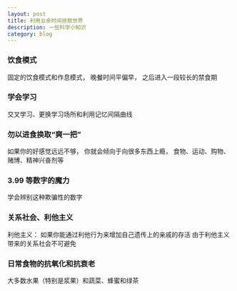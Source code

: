 ```yaml
---
layout: post
title: 利用业余时间拯救世界
description: 一些科学小知识
category: blog
---
```




### 饮食模式

固定的饮食模式和作息模式， 晚餐时间平偏早， 之后进入一段较长的禁食期

### 学会学习

交叉学习、更换学习场所和利用记忆间隔曲线

### 勿以进食换取“爽一把”

如果你的好感觉远远不够， 你就会倾向于向很多东西上瘾， 食物、运动、购物、赌博、精神兴奋剂等

### 3.99 等数字的魔力

学会辨别这种欺骗性的数字

### 关系社会、利他主义

利他主义： 如果你能通过利他行为来增加自己遗传上的亲戚的存活
由于利他主义带来的关系社会不可避免

### 日常食物的抗氧化和抗衰老

大多数水果（特别是浆果）和蔬菜、蜂蜜和绿茶
